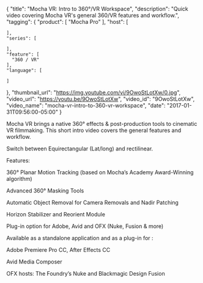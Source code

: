{
  "title": "Mocha VR: Intro to 360°/VR Workspace",
  "description": "Quick video covering Mocha VR's general 360/VR features and workflow.",
  "tagging": {
    "product": [
      "Mocha Pro"
    ],
    "host": [

    ],
    "series": [

    ],
    "feature": [
      "360 / VR"
    ],
    "language": [

    ]
  },
  "thumbnail_url": "https://img.youtube.com/vi/9OwoStLotXw/0.jpg",
  "video_url": "https://youtu.be/9OwoStLotXw",
  "video_id": "9OwoStLotXw",
  "video_name": "mocha-vr-intro-to-360-vr-workspace",
  "date": "2017-01-31T09:56:00-05:00"
}

Mocha VR brings a native 360° effects & post-production tools to cinematic VR filmmaking. This short intro video covers the general features and workflow.

Switch between Equirectangular (Lat/long) and rectilinear.

Features:

360° Planar Motion Tracking (based on Mocha’s Academy Award-Winning algorithm)

Advanced 360° Masking Tools

Automatic Object Removal for Camera Removals and Nadir Patching

Horizon Stabilizer and Reorient Module

Plug-in option for Adobe, Avid and OFX (Nuke, Fusion & more)

Available as a standalone application and as a plug-in for :

Adobe Premiere Pro CC, After Effects CC

Avid Media Composer

OFX hosts: The Foundry’s Nuke and Blackmagic Design Fusion

